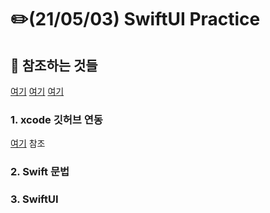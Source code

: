 # :pencil2:(21/05/03) SwiftUI Practice 

## :mag_right: 참조하는 것들
[여기](https://seons-dev.tistory.com/) [여기](https://www.youtube.com/watch?v=uUMWEu2YJew&list=PLuoeXyslFTuZRi4q4VT6lZKxYbr7so1Mr) [여기](https://www.youtube.com/watch?v=LiWtjXLlhYw&list=PLgOlaPUIbynqyJHiTEv7CFaXd8g5jtogT)

### 1. xcode 깃허브 연동
[여기](https://notion.so/XCODE-393bcfa3ba744eafb090fb63a0cf3280) 참조


### 2. Swift 문법

### 3. SwiftUI
